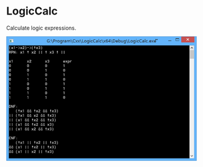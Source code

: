 # LogicCalc
Calculate logic expressions.

![](https://raw.githubusercontent.com/twd2/LogicCalc/master/20151004164234.png)
